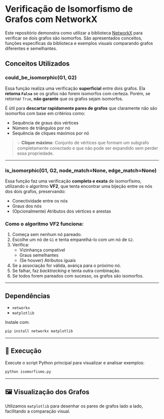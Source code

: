 
# Verificação de Isomorfismo de Grafos com NetworkX

Este repositório demonstra como utilizar a biblioteca [NetworkX](https://networkx.org/) para verificar se dois grafos são isomorfos. São apresentados conceitos, funções específicas da biblioteca e exemplos visuais comparando grafos diferentes e semelhantes.

## Conceitos Utilizados

### could_be_isomorphic(G1, G2)
Essa função realiza uma verificação **superficial** entre dois grafos. Ela **retorna `False`** se os grafos não forem isomorfos com certeza. Porém, se retornar `True`, **não garante** que os grafos sejam isomorfos. 

É útil para **descartar rapidamente pares de grafos** que claramente não são isomorfos com base em critérios como:

- Sequência de graus dos vértices
- Número de triângulos por nó
- Sequência de cliques máximos por nó

> 💡 **Clique máximo**: Conjunto de vértices que formam um subgrafo completamente conectado e que não pode ser expandido sem perder essa propriedade.

---

### is_isomorphic(G1, G2, node_match=None, edge_match=None)
Essa função faz uma verificação **completa e exata** de isomorfismo, utilizando o algoritmo **VF2**, que tenta encontrar uma bijeção entre os nós dos dois grafos, preservando:

- Conectividade entre os nós
- Graus dos nós
- (Opcionalmente) Atributos dos vértices e arestas

### Como o algoritmo VF2 funciona:

1. Começa sem nenhum nó pareado.
2. Escolhe um nó de `G1` e tenta emparelhá-lo com um nó de `G2`.
3. Verifica:
   - Vizinhança compatível
   - Graus semelhantes
   - (Se houver) Atributos iguais
4. Se a associação for válida, avança para o próximo nó.
5. Se falhar, faz *backtracking* e tenta outra combinação.
6. Se todos forem pareados com sucesso, os grafos são isomorfos.

---

## Dependências

- `networkx`
- `matplotlib`

Instale com:

```bash
pip install networkx matplotlib
```

---

## 🚀 Execução

Execute o script Python principal para visualizar e analisar exemplos:

```bash
python isomorfismo.py
```

---

## 🖼️ Visualização dos Grafos

Utilizamos `matplotlib` para desenhar os pares de grafos lado a lado, facilitando a comparação visual.


